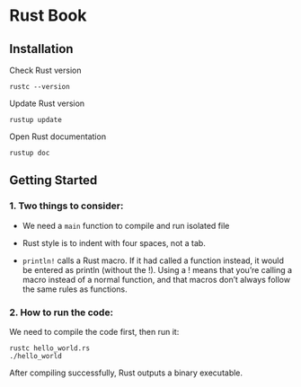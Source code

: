 # Rust Book

## Installation
Check Rust version
```
rustc --version
```

Update Rust version
```
rustup update
```

Open Rust documentation
```
rustup doc
```


## Getting Started

### 1. Two things to consider:

- We need a `main` function to compile and run isolated file

- Rust style is to indent with four spaces, not a tab.

- `println!` calls a Rust macro. If it had called a function instead, it would be entered as println (without the !). Using a ! means that you’re calling a macro instead of a normal function, and that macros don’t always follow the same rules as functions.


### 2. How to run the code:

We need to compile the code first, then run it:
```
rustc hello_world.rs
./hello_world
```
After compiling successfully, Rust outputs a binary executable.

